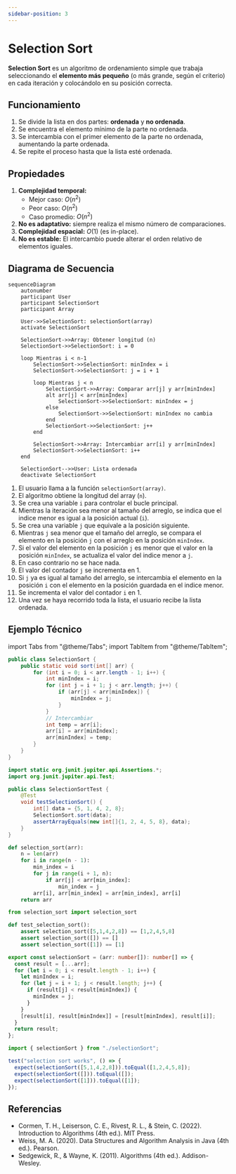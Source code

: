 ```yaml
---
sidebar-position: 3
---
```


# Selection Sort

**Selection Sort** es un algoritmo de ordenamiento simple que trabaja seleccionando el **elemento más pequeño** (o más grande, según el criterio) en cada iteración y colocándolo en su posición correcta.

## Funcionamiento

1. Se divide la lista en dos partes: **ordenada** y **no ordenada**.
2. Se encuentra el elemento mínimo de la parte no ordenada.
3. Se intercambia con el primer elemento de la parte no ordenada, aumentando la parte ordenada.
4. Se repite el proceso hasta que la lista esté ordenada.

## Propiedades

1. **Complejidad temporal:**
   - Mejor caso: $O({n}^{2})$
   - Peor caso: $O({n}^{2})$
   - Caso promedio: $O({n}^{2})$
2. **No es adaptativo:** siempre realiza el mismo número de comparaciones.
3. **Complejidad espacial:** $O(1)$ (es in-place).
4. **No es estable:** El intercambio puede alterar el orden relativo de elementos iguales.

## Diagrama de Secuencia

```mermaid
sequenceDiagram
    autonumber
    participant User
    participant SelectionSort
    participant Array

    User->>SelectionSort: selectionSort(array)
    activate SelectionSort

    SelectionSort->>Array: Obtener longitud (n)
    SelectionSort->>SelectionSort: i = 0

    loop Mientras i < n-1
        SelectionSort->>SelectionSort: minIndex = i
        SelectionSort->>SelectionSort: j = i + 1

        loop Mientras j < n
            SelectionSort->>Array: Comparar arr[j] y arr[minIndex]
            alt arr[j] < arr[minIndex]
                SelectionSort->>SelectionSort: minIndex = j
            else
                SelectionSort->>SelectionSort: minIndex no cambia
            end
            SelectionSort->>SelectionSort: j++
        end

        SelectionSort->>Array: Intercambiar arr[i] y arr[minIndex]
        SelectionSort->>SelectionSort: i++
    end

    SelectionSort-->>User: Lista ordenada
    deactivate SelectionSort
```

1. El usuario llama a la función `selectionSort(array)`.
2. El algoritmo obtiene la longitud del array (`n`).
3. Se crea una variable `i` para controlar el bucle principal.
4. Mientras la iteración sea menor al tamaño del arreglo, se indica que el indice menor es igual a la posición actual (`i`).
5. Se crea una variable `j` que equivale a la posición siguiente.
6. Mientras `j` sea menor que el tamaño del arreglo, se compara el elemento en la posición `j` con el arreglo en la posición `minIndex`.
7. Si el valor del elemento en la posición `j` es menor que el valor en la posición `minIndex`, se actualiza el valor del indice menor a `j`.
8. En caso contrario no se hace nada.
9. El valor del contador `j` se incrementa en 1.
10. Si `j` ya es igual al tamaño del arreglo, se intercambia el elemento en la posición `i` con el elemento en la posición guardada en el indice menor.
11. Se incrementa el valor del contador `i` en 1.
12. Una vez se haya recorrido toda la lista, el usuario recibe la lista ordenada.

## Ejemplo Técnico

import Tabs from "@theme/Tabs";
import TabItem from "@theme/TabItem";

<Tabs>
<TabItem value="java" label="Paradigma:">

<Tabs>
<TabItem value="code" label="Código Java Ejemplo">

```java showLineNumbers
public class SelectionSort {
    public static void sort(int[] arr) {
        for (int i = 0; i < arr.length - 1; i++) {
            int minIndex = i;
            for (int j = i + 1; j < arr.length; j++) {
                if (arr[j] < arr[minIndex]) {
                    minIndex = j;
                }
            }
            // Intercambiar
            int temp = arr[i];
            arr[i] = arr[minIndex];
            arr[minIndex] = temp;
        }
    }
}
```

</TabItem>
<TabItem value="test" label="Test Unitario">

```java showLineNumbers
import static org.junit.jupiter.api.Assertions.*;
import org.junit.jupiter.api.Test;

public class SelectionSortTest {
    @Test
    void testSelectionSort() {
        int[] data = {5, 1, 4, 2, 8};
        SelectionSort.sort(data);
        assertArrayEquals(new int[]{1, 2, 4, 5, 8}, data);
    }
}
```

</TabItem>
</Tabs>

</TabItem>
<TabItem value="python" label="Paradigma: Procedural">

<Tabs>
<TabItem value="code" label="Código Python Ejemplo">

```py showLineNumbers
def selection_sort(arr):
    n = len(arr)
    for i in range(n - 1):
        min_index = i
        for j in range(i + 1, n):
            if arr[j] < arr[min_index]:
                min_index = j
        arr[i], arr[min_index] = arr[min_index], arr[i]
    return arr
```

</TabItem>
<TabItem value="test" label="Test Unitario">

```py showLineNumbers
from selection_sort import selection_sort

def test_selection_sort():
    assert selection_sort([5,1,4,2,8]) == [1,2,4,5,8]
    assert selection_sort([]) == []
    assert selection_sort([1]) == [1]
```

</TabItem>
</Tabs>

</TabItem>
<TabItem value="ts" label="Paradigma: Funcional">

<Tabs>
<TabItem value="code" label="Código TS Ejemplo">

```ts showLineNumbers
export const selectionSort = (arr: number[]): number[] => {
  const result = [...arr];
  for (let i = 0; i < result.length - 1; i++) {
    let minIndex = i;
    for (let j = i + 1; j < result.length; j++) {
      if (result[j] < result[minIndex]) {
        minIndex = j;
      }
    }
    [result[i], result[minIndex]] = [result[minIndex], result[i]];
  }
  return result;
};
```

</TabItem>
<TabItem value="test" label="Test Unitario">

```ts showLineNumbers
import { selectionSort } from "./selectionSort";

test("selection sort works", () => {
  expect(selectionSort([5,1,4,2,8])).toEqual([1,2,4,5,8]);
  expect(selectionSort([])).toEqual([]);
  expect(selectionSort([1])).toEqual([1]);
});
```

</TabItem>
</Tabs>

</TabItem>
</Tabs>

## Referencias

- Cormen, T. H., Leiserson, C. E., Rivest, R. L., & Stein, C. (2022). Introduction to Algorithms (4th ed.). MIT Press.
- Weiss, M. A. (2020). Data Structures and Algorithm Analysis in Java (4th ed.). Pearson.
- Sedgewick, R., & Wayne, K. (2011). Algorithms (4th ed.). Addison-Wesley.
